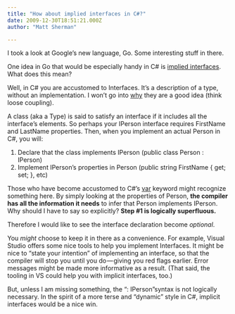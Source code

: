 ```yaml
---
title: "How about implied interfaces in C#?"
date: 2009-12-30T18:51:21.000Z
author: "Matt Sherman"

---
```


I took a look at Google’s new language, Go. Some interesting stuff in there.

One idea in Go that would be especially handy in C# is [implied interfaces](http://golang.org/doc/go_lang_faq.html#inheritance). What does this mean?

Well, in C# you are accustomed to Interfaces. It’s a description of a type, without an implementation. I won’t go into [why](http://www.c-sharpcorner.com/UploadFile/rmcochran/csharp_interrfaces03052006095933AM/csharp_interrfaces.aspx) they are a good idea (think loose coupling).

A class (aka a Type) is said to satisfy an interface if it includes all the interface’s elements. So perhaps your IPerson interface requires FirstName and LastName properties. Then, when you implement an actual Person in C#, you will:

1.  Declare that the class implements IPerson (public class Person : IPerson)
2.  Implement IPerson’s properties in Person (public string FirstName { get; set; }, etc)

Those who have become accustomed to C#’s [var](http://msdn.microsoft.com/en-us/library/bb383973.aspx) keyword might recognize something here. By simply looking at the properties of Person, **the compiler has all the information it needs** to infer that Person implements IPerson. Why should I have to say so explicitly? **Step #1 is logically superfluous.**

Therefore I would like to see the interface declaration become _optional_.

You _might_ choose to keep it in there as a convenience. For example, Visual Studio offers some nice tools to help you implement Interfaces. It might be nice to “state your intention” of implementing an interface, so that the compiler will stop you until you do — giving you red flags earlier. Error messages might be made more informative as a result. (That said, the tooling in VS could help you with implicit interfaces, too.)

But, unless I am missing something, the “: IPerson”syntax is not logically necessary. In the spirit of a more terse and “dynamic” style in C#, implicit interfaces would be a nice win.
